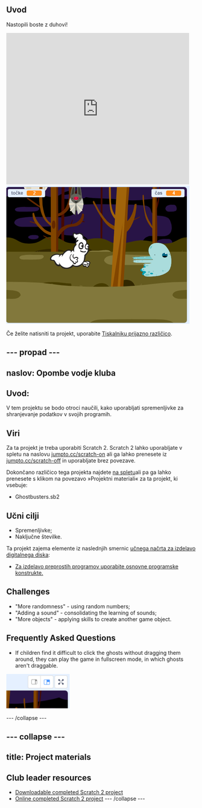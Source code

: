 ## Uvod

Nastopili boste z duhovi!

<div class="scratch-preview">
  <iframe allowtransparency="true" width="485" height="402" src="https://scratch.mit.edu/projects/embed/60787262/?autostart=false" frameborder="0"></iframe>
  <img src="images/ghost-final.png">
</div>

Če želite natisniti ta projekt, uporabite [Tiskalniku prijazno različico](https://projects.raspberrypi.org/en/projects/ghostbusters/print).

## \--- propad \---

## naslov: Opombe vodje kluba

## Uvod:

V tem projektu se bodo otroci naučili, kako uporabljati spremenljivke za shranjevanje podatkov v svojih programih.

## Viri

Za ta projekt je treba uporabiti Scratch 2. Scratch 2 lahko uporabljate v spletu na naslovu [jumpto.cc/scratch-on](http://jumpto.cc/scratch-on) ali ga lahko prenesete iz [jumpto.cc/scratch-off](http://jumpto.cc/scratch-off) in uporabljate brez povezave.

Dokončano različico tega projekta najdete [na spletu](http://scratch.mit.edu/projects/60787262/#editor)ali pa ga lahko prenesete s klikom na povezavo »Projektni materiali« za ta projekt, ki vsebuje:

* Ghostbusters.sb2

## Učni cilji

* Spremenljivke;
* Naključne številke.

Ta projekt zajema elemente iz naslednjih smernic [učnega načrta za izdelavo digitalnega diska](http://rpf.io/curriculum):

* [Za izdelavo preprostih programov uporabite osnovne programske konstrukte.](https://www.raspberrypi.org/curriculum/programming/creator)

## Challenges

* "More randomness" - using random numbers;
* "Adding a sound" - consolidating the learning of sounds;
* "More objects" - applying skills to create another game object.

## Frequently Asked Questions

* If children find it difficult to click the ghosts without dragging them around, they can play the game in fullscreen mode, in which ghosts aren't draggable.

![screenshot](images/ghost-fullscreen.png)

\--- /collapse \---

## \--- collapse \---

## title: Project materials

## Club leader resources

* [Downloadable completed Scratch 2 project](resources/Ghostbusters.sb2)
* [Online completed Scratch 2 project](http://scratch.mit.edu/projects/60787262/#editor) \--- /collapse \---
